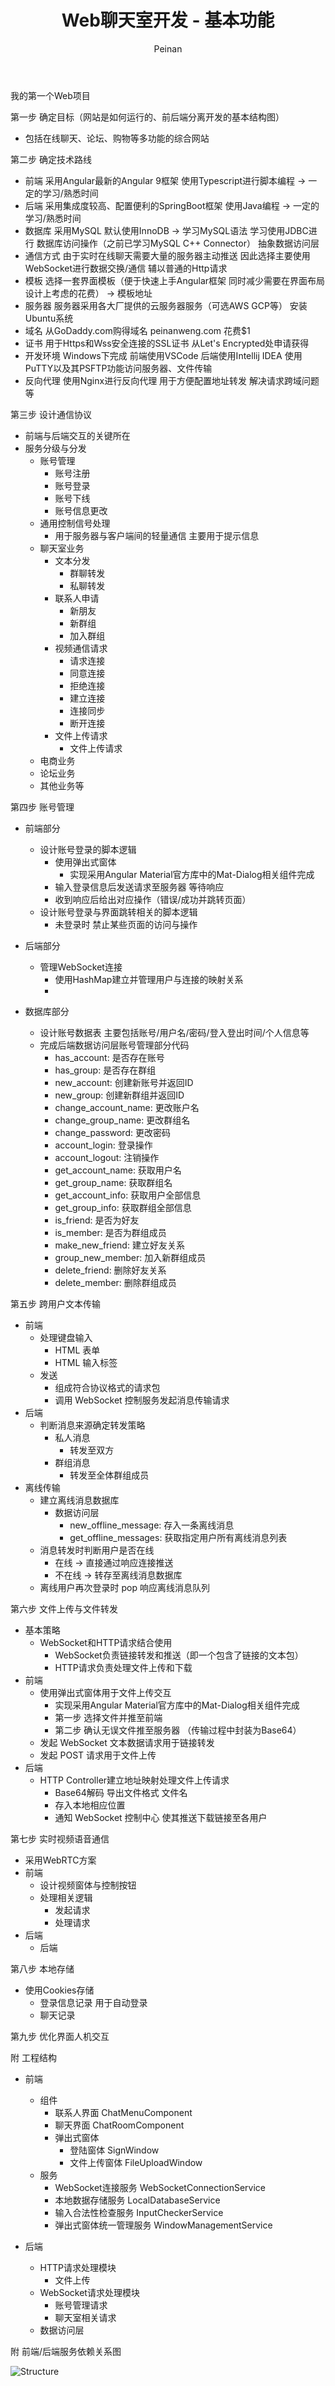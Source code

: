 ﻿---
layout: post
title: "Web聊天室开发 - 基本功能"
subtitle:
author: "Peinan"
header-style: text
category: projects
tags:
  - Project
---

我的第一个Web项目 

第一步 确定目标（网站是如何运行的、前后端分离开发的基本结构图）
+ 包括在线聊天、论坛、购物等多功能的综合网站

第二步 确定技术路线
+ 前端 采用Angular最新的Angular 9框架 使用Typescript进行脚本编程 -> 一定的学习/熟悉时间
+ 后端 采用集成度较高、配置便利的SpringBoot框架 使用Java编程 -> 一定的学习/熟悉时间
+ 数据库 采用MySQL 默认使用InnoDB -> 学习MySQL语法 学习使用JDBC进行 数据库访问操作（之前已学习MySQL C++ Connector） 抽象数据访问层
+ 通信方式 由于实时在线聊天需要大量的服务器主动推送 因此选择主要使用WebSocket进行数据交换/通信 辅以普通的Http请求
+ 模板 选择一套界面模板（便于快速上手Angular框架 同时减少需要在界面布局设计上考虑的花费） -> 模板地址
+ 服务器 服务器采用各大厂提供的云服务器服务（可选AWS GCP等） 安装Ubuntu系统
+ 域名 从GoDaddy.com购得域名 peinanweng.com 花费$1
+ 证书 用于Https和Wss安全连接的SSL证书 从Let's Encrypted处申请获得
+ 开发环境 Windows下完成 前端使用VSCode 后端使用Intellij IDEA 使用PuTTY以及其PSFTP功能访问服务器、文件传输
+ 反向代理 使用Nginx进行反向代理 用于方便配置地址转发 解决请求跨域问题等

第三步 设计通信协议
+ 前端与后端交互的关键所在
+ 服务分级与分发
  + 账号管理
    + 账号注册
    + 账号登录
    + 账号下线
    + 账号信息更改
  + 通用控制信号处理
    + 用于服务器与客户端间的轻量通信 主要用于提示信息
  + 聊天室业务
    + 文本分发
      + 群聊转发
      + 私聊转发
    + 联系人申请
      + 新朋友
      + 新群组
      + 加入群组
    + 视频通信请求
      + 请求连接
      + 同意连接
      + 拒绝连接
      + 建立连接
      + 连接同步
      + 断开连接
    + 文件上传请求
      + 文件上传请求
  + 电商业务
  + 论坛业务
  + 其他业务等

第四步 账号管理
+ 前端部分
  + 设计账号登录的脚本逻辑
    + 使用弹出式窗体
      + 实现采用Angular Material官方库中的Mat-Dialog相关组件完成
    + 输入登录信息后发送请求至服务器 等待响应
    + 收到响应后给出对应操作（错误/成功并跳转页面）
  + 设计账号登录与界面跳转相关的脚本逻辑
    + 未登录时 禁止某些页面的访问与操作

+ 后端部分
  + 管理WebSocket连接
    + 使用HashMap建立并管理用户与连接的映射关系
    + 

+ 数据库部分
  + 设计账号数据表 主要包括账号/用户名/密码/登入登出时间/个人信息等
  + 完成后端数据访问层账号管理部分代码
    + has_account: 是否存在账号
    + has_group: 是否存在群组
    + new_account: 创建新账号并返回ID
    + new_group: 创建新群组并返回ID
    + change_account_name: 更改账户名
    + change_group_name: 更改群组名
    + change_password: 更改密码
    + account_login: 登录操作
    + account_logout: 注销操作
    + get_account_name: 获取用户名
    + get_group_name: 获取群组名
    + get_account_info: 获取用户全部信息
    + get_group_info: 获取群组全部信息
    + is_friend: 是否为好友
    + is_member: 是否为群组成员
    + make_new_friend: 建立好友关系
    + group_new_member: 加入新群组成员
    + delete_friend: 删除好友关系
    + delete_member: 删除群组成员

第五步 跨用户文本传输
+ 前端
  + 处理键盘输入
    + HTML 表单
    + HTML 输入标签
  + 发送
    + 组成符合协议格式的请求包
    + 调用 WebSocket 控制服务发起消息传输请求
+ 后端
  + 判断消息来源确定转发策略
    + 私人消息
      + 转发至双方
    + 群组消息
      + 转发至全体群组成员
+ 离线传输
  + 建立离线消息数据库
    + 数据访问层
      + new_offline_message: 存入一条离线消息
      + get_offline_messages: 获取指定用户所有离线消息列表
  + 消息转发时判断用户是否在线
    + 在线 -> 直接通过响应连接推送
    + 不在线 -> 转存至离线消息数据库
  + 离线用户再次登录时 pop 响应离线消息队列

第六步 文件上传与文件转发
+ 基本策略
  + WebSocket和HTTP请求结合使用
    + WebSocket负责链接转发和推送（即一个包含了链接的文本包）
    + HTTP请求负责处理文件上传和下载
+ 前端
  + 使用弹出式窗体用于文件上传交互
    + 实现采用Angular Material官方库中的Mat-Dialog相关组件完成
    + 第一步 选择文件并推至前端
    + 第二步 确认无误文件推至服务器 （传输过程中封装为Base64）
  + 发起 WebSocket 文本数据请求用于链接转发
  + 发起 POST 请求用于文件上传
+ 后端
  + HTTP Controller建立地址映射处理文件上传请求
    + Base64解码 导出文件格式 文件名
    + 存入本地相应位置
    + 通知 WebSocket 控制中心 使其推送下载链接至各用户

第七步 实时视频语音通信
  + 采用WebRTC方案
  + 前端
    + 设计视频窗体与控制按钮
    + 处理相关逻辑
      + 发起请求
      + 处理请求
  + 后端
    + 后端

第八步 本地存储
  + 使用Cookies存储
    + 登录信息记录 用于自动登录
    + 聊天记录

第九步 优化界面人机交互

附 工程结构

+ 前端
  + 组件
    + 联系人界面 ChatMenuComponent
    + 聊天界面 ChatRoomComponent
    + 弹出式窗体
      + 登陆窗体 SignWindow
      + 文件上传窗体 FileUploadWindow
  + 服务
    + WebSocket连接服务 WebSocketConnectionService
    + 本地数据存储服务 LocalDatabaseService
    + 输入合法性检查服务 InputCheckerService
    + 弹出式窗体统一管理服务 WindowManagementService

+ 后端
  + HTTP请求处理模块
    + 文件上传
  + WebSocket请求处理模块
    + 账号管理请求
    + 聊天室相关请求
  + 数据访问层

附 前端/后端服务依赖关系图

![Structure](/res/image/web-structure.svg)